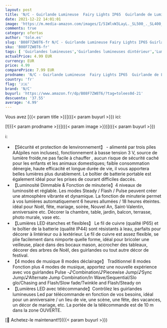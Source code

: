 ```yaml
---
layout: post
title: 'N/C - Guirlande Lumineuse  Fairy Lights IP65  Guirlande de Lumière 20M 200LED Guirlandes Lumineuses Piles Led Intérieur Girlande de Lumière Decoration pour Chambre Noël Mariage Soirée Maison Jardin'
date: 2021-12-22 14:01:01
image: 'https://m.media-amazon.com/images/I/51WlvW3LayL._SL500_._SL400_.jpg'
comments: true
category: ofertas
author: 'tole.es'
slug: 'B08F7ZW8T6-fr N/C - Guirlande Lumineuse Fairy Lights IP65 Guirlande de...'
sku: 'B08F7ZW8T6-fr'
tags: [ 'Guirlandes lumineuses','Guirlandes lumineuses dintérieur','Luminaires et Éclairage','Luminaires et éclairage','n/c', ]
actualPrice: 4.99 EUR
currency: EUR
price: 4.99
comparePrice: 7.99 EUR
prodname: 'N/C - Guirlande Lumineuse  Fairy Lights IP65  Guirlande de Lumière 20M 200LED Guirlandes Lumineuses Piles Led Intérieur Girlande de Lumière Decoration pour Chambre Noël Mariage Soirée Maison Jardin'
country: 'fr'
flag: '🇫🇷'
brand: 'N/C'
buyurl: 'https://www.amazon.fr/dp/B08F7ZW8T6/?tag=tolees0d-21'
descuento: '37.55'
average: '4.99'
---
```


Vous avez [{{< param title >}}]({{< param buyurl >}}) ici:

[![{{< param prodname >}}]({{< param image >}})]({{< param buyurl >}})

ℹ️:

- 【Sécurité et protection de lenvironnement】 - alimenté par trois piles AA(piles non incluses), fonctionnement à basse tension 3 V, source de lumière froide,ne pas facile à chauffer , aucun risque de sécurité caché pour les enfants et les animaux domestiques; faible consommation dénergie, haute efficacité et longue durée de vie, il vous apportera belles lumières plus durablement. Le boîtier de batterie portable est également idéal pour les prises de courant difficiles daccès.
- 【Luminosité Dimmable & Fonction de minuterie】4 niveaux de luminosité et réglable. Les modes Steady / Flash / Pulse peuvent créer une atmosphère vibrante et dynamique. La fonction de minuterie permet à vos lumières automatiquement 6 heures allumées / 18 heures éteintes. idéal pour Noël, fête, mariage, soirée, Nouvel An, Saint-Valentin, anniversaire etc. Décorer la chambre, table, jardin, balcon, terrasse, photo murale, vase etc.
- 【Lumières LED étanches et flexibles】 Le fil de cuivre (qualité IP65) et le boîtier de la batterie (qualité IP44) sont résistants à leau, parfaits pour décorer à lintérieur ou à lextérieur. Le fil de cuivre est assez flexible, se plie facilement dans nimporte quelle forme, idéal pour bricoler une veilleuse, placé dans des bocaux mason, accrocher des tableaux, décorer des arbres de Noël, des guirlandes ou tout autre décor de festival.
- 【4 modes de musique 8 modes déclairage】 Traditionnel 8 modes Fonction plus 4 modes de musique, apportez une nouvelle expérience avec vos guirlandes Pulse -♪Combination/♪Piecewise Jump/♪Sync Jump/♪Alternate Jump Combination/In Wave/Sequential/Slo glo/Chasing and Flash/Slow fade/Twinkle and Flash/Steady on
- 【Lumières LED avec télécommande】Contrôlez les guirlandes lumineuses Led par télécommande en fonction de vos besoins, idéal pour un anniversaire / un lieu de vie, une scène, une fête, des vacances, un décor de mariage, etc. La portée de la télécommande est de 10 m dans la zone OUVERTE.

[🛒 Achetez-le maintenant!!]({{< param buyurl >}})
